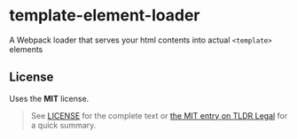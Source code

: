 # template-element-loader
A Webpack loader that serves your html contents into actual `<template>` elements

## License

Uses the **MIT** license.

> See [LICENSE](./LICENSE) for the complete text or [the MIT entry on TLDR Legal](https://tldrlegal.com/license/mit-license) for a quick summary.
